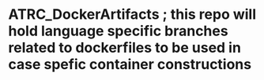 # ATRC_DockerArtifacts ; this repo will hold language specific branches related to dockerfiles to be used in case spefic container constructions 
